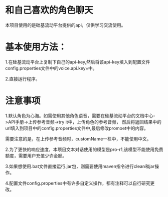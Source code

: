 # 和自己喜欢的角色聊天

本项目使用的是硅基流动平台提供的api，仅供学习交流使用。

# 基本使用方法：
1.在硅基流动平台上复制下自己的api-key,然后将该api-key填入到配置文件config.properties文件中的voice.api.key=中。

2.直接运行程序。

# 注意事项
1.默认角色为心海。如需使用其他角色语音，需要在硅基流动平台的文档中心->API手册->上传参考音频->try it中，上传角色的参考音频，
然后将返回结果中的url填入到项目中的config.properties文件中,最后修改promoet中的内容。

需要注意的是，在上传参考音频时，customName一栏中，不能使用中文。

2.为了更快的响应速度，本项目文本对话使用的模型是pro-r1,该模型不能使用免费额度，需要用户充值少许金额。

3.如果想使用.bat文件直接运行.jar包，则需要使用maven指令进行clean和jar操作。

4.配置文件config.properties中有许多自定义操作，都有注释可以自行研究更改。
